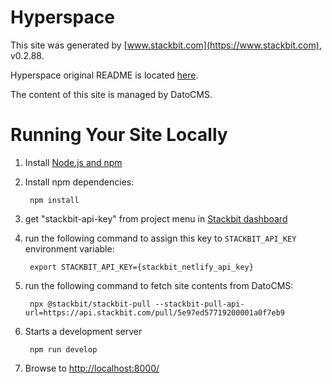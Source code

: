 # Hyperspace

This site was generated by [www.stackbit.com](https://www.stackbit.com), v0.2.88.

Hyperspace original README is located [here](./README.theme.md).

The content of this site is managed by DatoCMS.

# Running Your Site Locally

1. Install [Node.js and npm](https://nodejs.org/en/)

1. Install npm dependencies:

        npm install

1. get "stackbit-api-key" from project menu in [Stackbit dashboard](https://app.stackbit.com/dashboard)

1. run the following command to assign this key to `STACKBIT_API_KEY` environment variable:

        export STACKBIT_API_KEY={stackbit_netlify_api_key}

1. run the following command to fetch site contents from DatoCMS:

        npx @stackbit/stackbit-pull --stackbit-pull-api-url=https://api.stackbit.com/pull/5e97ed57719200001a0f7eb9

1. Starts a development server

        npm run develop

1. Browse to [http://localhost:8000/](http://localhost:8000/)
